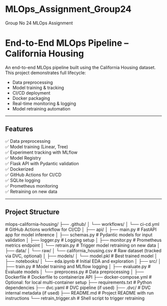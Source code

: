 # MLOps_Assignment_Group24
Group No 24 MLOps Assignment

# End-to-End MLOps Pipeline – California Housing

An end-to-end MLOps pipeline built using the California Housing dataset. This project demonstrates full lifecycle:
- Data preprocessing
- Model training & tracking
- CI/CD deployment
- Docker packaging
- Real-time monitoring & logging
- Model retraining automation

---

## Features

✅ Data preprocessing  
✅ Model training (Linear, Tree)  
✅ Experiment tracking with MLflow  
✅ Model Registry  
✅ Flask API with Pydantic validation  
✅ Dockerized  
✅ GitHub Actions for CI/CD  
✅ SQLite logging  
✅ Prometheus monitoring  
✅ Retraining on new data  

---

## Project Structure
mlops-california-housing/
├── .github/
│   └── workflows/
│       └── ci-cd.yml                  # GitHub Actions workflow for CI/CD
│
├── api/
│   ├── main.py                        # FastAPI app for model inference
│   ├── schemas.py                     # Pydantic models for input validation
│   ├── logger.py                      # Logging setup
│   ├── monitor.py                     # Prometheus metrics endpoint
│   └── retrain.py                     # Trigger model retraining on new data
│
├── data/
│   └── raw/
│       └── california_housing.csv     # Raw dataset (tracked via DVC, optional)
│
├── models/
│   └── model.pkl                      # Best trained model
│
├── notebooks/
│   └── eda.ipynb                      # Initial EDA and exploration
│
├── src/
│   ├── train.py                       # Model training and MLflow logging
│   ├── evaluate.py                    # Evaluate models
│   └── preprocess.py                  # Data preprocessing
│
├── Dockerfile                         # Dockerfile to containerize API
├── docker-compose.yml                 # Optional: for local multi-container setup
├── requirements.txt                   # Python dependencies
├── dvc.yaml                           # DVC pipeline (if used)
├── .dvc/                              # DVC internal metadata (if used)
├── README.md                          # Project README with run instructions
└── retrain_trigger.sh                 # Shell script to trigger retraining
